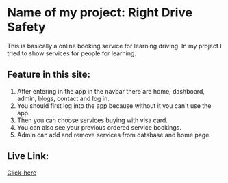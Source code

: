 # Name of my project: Right Drive Safety

This is basically a online booking service for learning driving. In my project I tried to show services for people for learning. 

## Feature in this site:
1. After entering in the app in the navbar there are  home, dashboard, admin, blogs, contact and log in.
2. You should first log into the app because without it you can't use the app.
3. Then you can choose services buying with visa card. 
4. You can also see your previous ordered service bookings.
5. Admin can add and remove services from database and home page.


## Live Link:
[Click-here](https://dri-cub.web.app/)